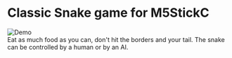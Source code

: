# Classic Snake game for M5StickC 
![Demo](https://i.imgur.com/pdz0iQS.gif)  
Eat as much food as you can, don't hit the borders and your tail. The snake can be controlled by a human or by an AI.
